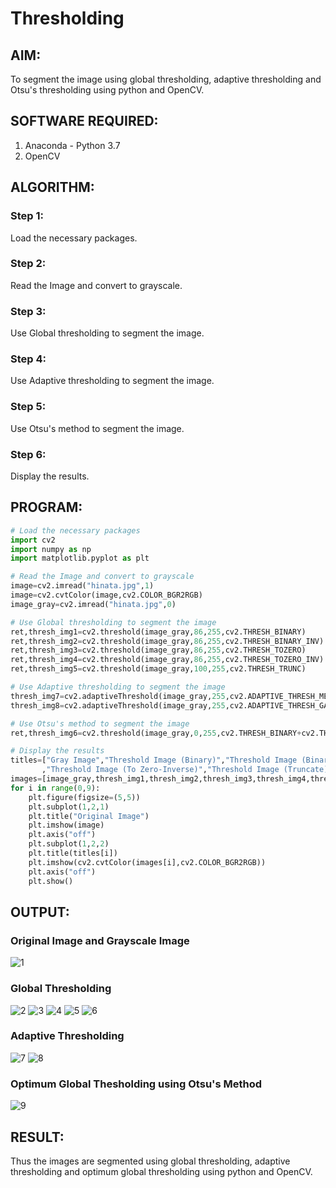 # Thresholding
## AIM:
To segment the image using global thresholding, adaptive thresholding and Otsu's thresholding using python and OpenCV.

## SOFTWARE REQUIRED:
1. Anaconda - Python 3.7
2. OpenCV

## ALGORITHM:

### Step 1:
Load the necessary packages.

### Step 2:
Read the Image and convert to grayscale.

### Step 3:
Use Global thresholding to segment the image.

### Step 4:
Use Adaptive thresholding to segment the image.

### Step 5:
Use Otsu's method to segment the image.

### Step 6:
Display the results.

## PROGRAM:
```python
# Load the necessary packages
import cv2
import numpy as np
import matplotlib.pyplot as plt

# Read the Image and convert to grayscale
image=cv2.imread("hinata.jpg",1)
image=cv2.cvtColor(image,cv2.COLOR_BGR2RGB)
image_gray=cv2.imread("hinata.jpg",0)

# Use Global thresholding to segment the image
ret,thresh_img1=cv2.threshold(image_gray,86,255,cv2.THRESH_BINARY)
ret,thresh_img2=cv2.threshold(image_gray,86,255,cv2.THRESH_BINARY_INV)
ret,thresh_img3=cv2.threshold(image_gray,86,255,cv2.THRESH_TOZERO)
ret,thresh_img4=cv2.threshold(image_gray,86,255,cv2.THRESH_TOZERO_INV)
ret,thresh_img5=cv2.threshold(image_gray,100,255,cv2.THRESH_TRUNC)

# Use Adaptive thresholding to segment the image
thresh_img7=cv2.adaptiveThreshold(image_gray,255,cv2.ADAPTIVE_THRESH_MEAN_C,cv2.THRESH_BINARY,11,2)
thresh_img8=cv2.adaptiveThreshold(image_gray,255,cv2.ADAPTIVE_THRESH_GAUSSIAN_C,cv2.THRESH_BINARY,11,2)

# Use Otsu's method to segment the image 
ret,thresh_img6=cv2.threshold(image_gray,0,255,cv2.THRESH_BINARY+cv2.THRESH_OTSU)

# Display the results
titles=["Gray Image","Threshold Image (Binary)","Threshold Image (Binary Inverse)","Threshold Image (To Zero)"
       ,"Threshold Image (To Zero-Inverse)","Threshold Image (Truncate)","Otsu","Adaptive Threshold (Mean)","Adaptive Threshold (Gaussian)"]
images=[image_gray,thresh_img1,thresh_img2,thresh_img3,thresh_img4,thresh_img5,thresh_img6,thresh_img7,thresh_img8]
for i in range(0,9):
    plt.figure(figsize=(5,5))
    plt.subplot(1,2,1)
    plt.title("Original Image")
    plt.imshow(image)
    plt.axis("off")
    plt.subplot(1,2,2)
    plt.title(titles[i])
    plt.imshow(cv2.cvtColor(images[i],cv2.COLOR_BGR2RGB))
    plt.axis("off")
    plt.show()
```
## OUTPUT:

### Original Image and Grayscale Image
![1](https://user-images.githubusercontent.com/75235488/169489939-95bbf87a-d180-4907-af8e-56579e8c2c58.png)



### Global Thresholding

![2](https://user-images.githubusercontent.com/75235488/169490144-49a0d81d-8f35-4bfb-8d3a-27fbec344ef7.png)
![3](https://user-images.githubusercontent.com/75235488/169490172-aa90832a-0d81-4f03-975b-c9f780fb68dd.png)
![4](https://user-images.githubusercontent.com/75235488/169490269-3fd03cec-ce27-46fb-b35b-829c89358bd8.png)
![5](https://user-images.githubusercontent.com/75235488/169490290-e9556294-a0d6-4715-b832-060380be3c1c.png)
![6](https://user-images.githubusercontent.com/75235488/169490308-80744e5a-46c6-4d8a-89ff-fb22dd06fd0c.png)


### Adaptive Thresholding

![7](https://user-images.githubusercontent.com/75235488/169489987-85cfb06d-38fe-421a-bfbe-87f535270454.png)
![8](https://user-images.githubusercontent.com/75235488/169490001-9fdc9a27-a74a-479e-994d-30573249dfd9.png)


### Optimum Global Thesholding using Otsu's Method

![9](https://user-images.githubusercontent.com/75235488/169489969-d55d4643-1c7d-45dc-95fe-5c5a9db52b08.png)



## RESULT:
Thus the images are segmented using global thresholding, adaptive thresholding and optimum global thresholding using python and OpenCV.
